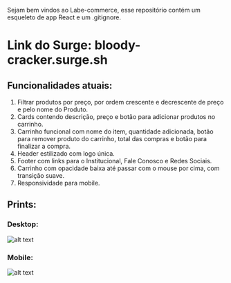 Sejam bem vindos ao Labe-commerce, esse repositório contém um esqueleto de app React e um .gitignore.

# Link do Surge: bloody-cracker.surge.sh


## Funcionalidades atuais:
1. Filtrar produtos por preço, por ordem crescente e decrescente de preço e pelo nome do Produto.
2. Cards contendo descrição, preço e botão para adicionar produtos no carrinho.
3. Carrinho funcional com nome do item, quantidade adicionada, botão para remover produto do carrinho, total das compras e botão para finalizar a compra.
4. Header estilizado com logo única.
5. Footer com links para o Institucional, Fale Conosco e Redes Sociais.
6. Carrinho com opacidade baixa até passar com o mouse por cima, com transição suave.
7. Responsividade para mobile.

## Prints:
### Desktop:
![alt text](https://i.postimg.cc/sXJKbpSS/labspace.png)

### Mobile:
![alt text](https://i.postimg.cc/rwzNyDR6/labspace-Mobile.png)
